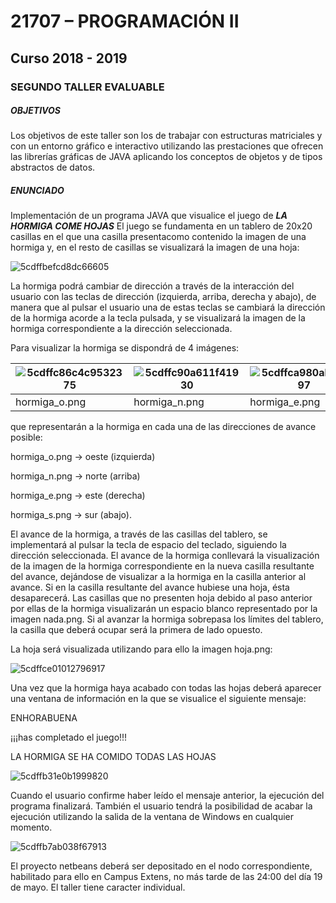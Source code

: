 # 21707 – PROGRAMACIÓN II



## Curso 2018 - 2019

### SEGUNDO TALLER EVALUABLE



##### OBJETIVOS



Los objetivos de este taller son los de trabajar con estructuras matriciales y con un entorno gráfico e interactivo utilizando las prestaciones que ofrecen las librerías gráficas de JAVA aplicando los conceptos de objetos y de tipos abstractos de datos.

##### ENUNCIADO



Implementación de un programa JAVA que visualice el juego de ***LA HORMIGA COME HOJAS***
El juego se fundamenta en un tablero de 20x20 casillas en el que una casilla presentacomo contenido la imagen de una hormiga y, en el resto de casillas se visualizará la imagen de una hoja:

![5cdffbefcd8dc66605](https://i.loli.net/2019/05/18/5cdffbefcd8dc66605.png)

La hormiga podrá cambiar de dirección a través de la interacción del usuario con las
teclas de dirección (izquierda, arriba, derecha y abajo), de manera que al pulsar el
usuario una de estas teclas se cambiará la dirección de la hormiga acorde a la tecla
pulsada, y se visualizará la imagen de la hormiga correspondiente a la dirección
seleccionada.

Para visualizar la hormiga se dispondrá de 4 imágenes:

| ![5cdffc86c4c9532375](https://i.loli.net/2019/05/18/5cdffc86c4c9532375.png) | ![5cdffc90a611f41930](https://i.loli.net/2019/05/18/5cdffc90a611f41930.png) | ![5cdffca980ab560897](https://i.loli.net/2019/05/18/5cdffca980ab560897.png) |![5cdffcb72f55232787](https://i.loli.net/2019/05/18/5cdffcb72f55232787.png) |
| --- | --- | --- | --- |
| hormiga_o.png | hormiga_n.png | hormiga_e.png | hormiga_s.png |

que representarán a la hormiga en cada una de las direcciones de avance posible:

hormiga_o.png → oeste (izquierda)

hormiga_n.png → norte (arriba)

hormiga_e.png → este (derecha)

hormiga_s.png → sur (abajo).

El avance de la hormiga, a través de las casillas del tablero, se implementará al pulsar la tecla de espacio del teclado, siguiendo la dirección seleccionada. El avance de la hormiga conllevará la visualización de la imagen de la hormiga correspondiente en la nueva casilla resultante del avance, dejándose de visualizar a la hormiga en la casilla anterior al avance. Si en la casilla resultante del avance hubiese una hoja, ésta desaparecerá. Las casillas que no presenten hoja debido al paso anterior por ellas de la hormiga visualizarán un espacio blanco representado por la imagen nada.png. Si al avanzar la hormiga sobrepasa los límites del tablero, la casilla que deberá ocupar será la primera de lado opuesto.

La hoja será visualizada utilizando para ello la imagen hoja.png:

![5cdffce01012796917](https://i.loli.net/2019/05/18/5cdffce01012796917.png)

Una vez que la hormiga haya acabado con todas las hojas deberá aparecer una ventana
de información en la que se visualice el siguiente mensaje:

ENHORABUENA

¡¡¡has completado el juego!!!

LA HORMIGA SE HA COMIDO TODAS LAS HOJAS

![5cdffb31e0b1999820](https://i.loli.net/2019/05/18/5cdffb31e0b1999820.png)

Cuando el usuario confirme haber leído el mensaje anterior, la ejecución del programa finalizará. También el usuario tendrá la posibilidad de acabar la ejecución utilizando la salida de la ventana de Windows en cualquier momento.

![5cdffb7ab038f67913](https://i.loli.net/2019/05/18/5cdffb7ab038f67913.png)

El proyecto netbeans deberá ser depositado en el nodo correspondiente, habilitado para ello en Campus Extens, no más tarde de las 24:00 del día 19 de mayo. El taller tiene caracter individual.
